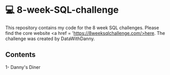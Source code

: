# 💻 8-week-SQL-challenge
This repository contains my code for the 8 week SQL challenges. Please find the core website <a href = 'https://8weeksqlchallenge.com/>here</a>. The challenge was created by DataWithDanny.

## Contents 
  
  1- Danny's Diner
